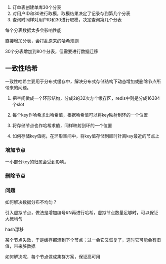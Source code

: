 1. 订单表创建单库30个分表
2. 对用户ID和30进行取模，取模结果决定了记录存到第几个分表
3. 查询时同样对用户ID和30进行取模，决定查询第几个分表

每个分表数据太多会影响性能



直接增加分表，会打乱原来的哈希规则

30个分表增加到80个分表，但需要进行数据迁移

## 一致性哈希

一致性哈希主要用于分布式缓存中，解决分布式存储结构下动态增加或删除节点所带来的问题。

1. 把空间做成一个环形结构，分成2的32次方个缓存区，redis中则是分成16384个slot

2. 每个key作哈希求出哈希值，根据哈希值可以将key映射到环的一个位置

3. 将存储节点也作哈希求值，同样映射到环的一个位置

4. 如何存储key值呢，在环形空间中，将key值存储到顺时针离key最近的节点上



### 增加节点

一小部分key的归属会受到影响。

### 删除节点



### 问题

如何解决数据分布不均匀？

引入虚拟节点，做法是增加编号#N再进行哈希，虚拟节点数量足够时，可以保证大概均匀

hash漂移

某个节点失效，于是缓存都漂到下个节点；过一会它又恢复了，这时它可能会有旧值，带来脏数据

如何解决呢，每个节点做成集群方案，保证高可用